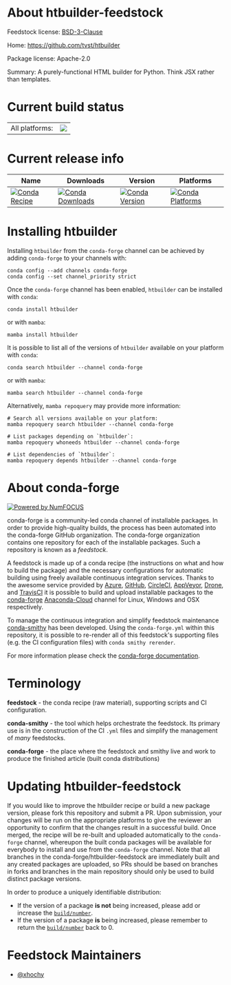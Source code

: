 About htbuilder-feedstock
=========================

Feedstock license: [BSD-3-Clause](https://github.com/conda-forge/htbuilder-feedstock/blob/main/LICENSE.txt)

Home: https://github.com/tvst/htbuilder

Package license: Apache-2.0

Summary: A purely-functional HTML builder for Python. Think JSX rather than templates.

Current build status
====================


<table><tr><td>All platforms:</td>
    <td>
      <a href="https://dev.azure.com/conda-forge/feedstock-builds/_build/latest?definitionId=20205&branchName=main">
        <img src="https://dev.azure.com/conda-forge/feedstock-builds/_apis/build/status/htbuilder-feedstock?branchName=main">
      </a>
    </td>
  </tr>
</table>

Current release info
====================

| Name | Downloads | Version | Platforms |
| --- | --- | --- | --- |
| [![Conda Recipe](https://img.shields.io/badge/recipe-htbuilder-green.svg)](https://anaconda.org/conda-forge/htbuilder) | [![Conda Downloads](https://img.shields.io/conda/dn/conda-forge/htbuilder.svg)](https://anaconda.org/conda-forge/htbuilder) | [![Conda Version](https://img.shields.io/conda/vn/conda-forge/htbuilder.svg)](https://anaconda.org/conda-forge/htbuilder) | [![Conda Platforms](https://img.shields.io/conda/pn/conda-forge/htbuilder.svg)](https://anaconda.org/conda-forge/htbuilder) |

Installing htbuilder
====================

Installing `htbuilder` from the `conda-forge` channel can be achieved by adding `conda-forge` to your channels with:

```
conda config --add channels conda-forge
conda config --set channel_priority strict
```

Once the `conda-forge` channel has been enabled, `htbuilder` can be installed with `conda`:

```
conda install htbuilder
```

or with `mamba`:

```
mamba install htbuilder
```

It is possible to list all of the versions of `htbuilder` available on your platform with `conda`:

```
conda search htbuilder --channel conda-forge
```

or with `mamba`:

```
mamba search htbuilder --channel conda-forge
```

Alternatively, `mamba repoquery` may provide more information:

```
# Search all versions available on your platform:
mamba repoquery search htbuilder --channel conda-forge

# List packages depending on `htbuilder`:
mamba repoquery whoneeds htbuilder --channel conda-forge

# List dependencies of `htbuilder`:
mamba repoquery depends htbuilder --channel conda-forge
```


About conda-forge
=================

[![Powered by
NumFOCUS](https://img.shields.io/badge/powered%20by-NumFOCUS-orange.svg?style=flat&colorA=E1523D&colorB=007D8A)](https://numfocus.org)

conda-forge is a community-led conda channel of installable packages.
In order to provide high-quality builds, the process has been automated into the
conda-forge GitHub organization. The conda-forge organization contains one repository
for each of the installable packages. Such a repository is known as a *feedstock*.

A feedstock is made up of a conda recipe (the instructions on what and how to build
the package) and the necessary configurations for automatic building using freely
available continuous integration services. Thanks to the awesome service provided by
[Azure](https://azure.microsoft.com/en-us/services/devops/), [GitHub](https://github.com/),
[CircleCI](https://circleci.com/), [AppVeyor](https://www.appveyor.com/),
[Drone](https://cloud.drone.io/welcome), and [TravisCI](https://travis-ci.com/)
it is possible to build and upload installable packages to the
[conda-forge](https://anaconda.org/conda-forge) [Anaconda-Cloud](https://anaconda.org/)
channel for Linux, Windows and OSX respectively.

To manage the continuous integration and simplify feedstock maintenance
[conda-smithy](https://github.com/conda-forge/conda-smithy) has been developed.
Using the ``conda-forge.yml`` within this repository, it is possible to re-render all of
this feedstock's supporting files (e.g. the CI configuration files) with ``conda smithy rerender``.

For more information please check the [conda-forge documentation](https://conda-forge.org/docs/).

Terminology
===========

**feedstock** - the conda recipe (raw material), supporting scripts and CI configuration.

**conda-smithy** - the tool which helps orchestrate the feedstock.
                   Its primary use is in the construction of the CI ``.yml`` files
                   and simplify the management of *many* feedstocks.

**conda-forge** - the place where the feedstock and smithy live and work to
                  produce the finished article (built conda distributions)


Updating htbuilder-feedstock
============================

If you would like to improve the htbuilder recipe or build a new
package version, please fork this repository and submit a PR. Upon submission,
your changes will be run on the appropriate platforms to give the reviewer an
opportunity to confirm that the changes result in a successful build. Once
merged, the recipe will be re-built and uploaded automatically to the
`conda-forge` channel, whereupon the built conda packages will be available for
everybody to install and use from the `conda-forge` channel.
Note that all branches in the conda-forge/htbuilder-feedstock are
immediately built and any created packages are uploaded, so PRs should be based
on branches in forks and branches in the main repository should only be used to
build distinct package versions.

In order to produce a uniquely identifiable distribution:
 * If the version of a package **is not** being increased, please add or increase
   the [``build/number``](https://docs.conda.io/projects/conda-build/en/latest/resources/define-metadata.html#build-number-and-string).
 * If the version of a package **is** being increased, please remember to return
   the [``build/number``](https://docs.conda.io/projects/conda-build/en/latest/resources/define-metadata.html#build-number-and-string)
   back to 0.

Feedstock Maintainers
=====================

* [@xhochy](https://github.com/xhochy/)

